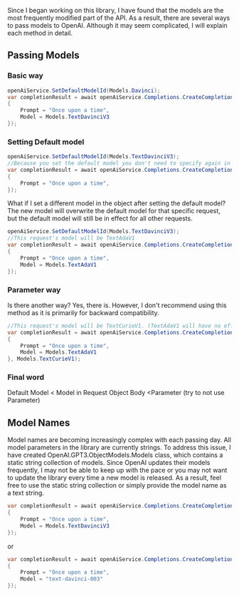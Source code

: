 Since I began working on this library, I have found that the models are the most frequently modified part of the API. As a result, there are several ways to pass models to OpenAI. Although it may seem complicated, I will explain each method in detail.
## Passing Models
### Basic way
```csharp
openAiService.SetDefaultModelId(Models.Davinci);
var completionResult = await openAiService.Completions.CreateCompletion(new CompletionCreateRequest()
{
    Prompt = "Once upon a time",
    Model = Models.TextDavinciV3
});
```
### Setting Default model
```csharp
openAiService.SetDefaultModelId(Models.TextDavinciV3);
//Because you set the default model you don't need to specify again in the request object
var completionResult = await openAiService.Completions.CreateCompletion(new CompletionCreateRequest()
{
    Prompt = "Once upon a time",
});
```
What if I set a different model in the object after setting the default model? The new model will overwrite the default model for that specific request, but the default model will still be in effect for all other requests.
```csharp
openAiService.SetDefaultModelId(Models.TextDavinciV3);
//This request's model will be TextAdaV1
var completionResult = await openAiService.Completions.CreateCompletion(new CompletionCreateRequest()
{
    Prompt = "Once upon a time",
    Model = Models.TextAdaV1
});
```
### Parameter way
Is there another way? Yes, there is. However, I don't recommend using this method as it is primarily for backward compatibility.
```csharp
//This request's model will be TextCurieV1. (TextAdaV1 will have no effect)
var completionResult = await openAiService.Completions.CreateCompletion(new CompletionCreateRequest()
{
    Prompt = "Once upon a time",
    Model = Models.TextAdaV1
}, Models.TextCurieV1);
```

### Final word
Default Model < Model in Request Object Body <Parameter (try to not use Parameter) 
## Model Names
Model names are becoming increasingly complex with each passing day. All model parameters in the library are currently strings. To address this issue, I have created OpenAI.GPT3.ObjectModels.Models class, which contains a static string collection of models. Since OpenAI updates their models frequently, I may not be able to keep up with the pace or you may not want to update the library every time a new model is released. As a result, feel free to use the static string collection or simply provide the model name as a text string.

```csharp
var completionResult = await openAiService.Completions.CreateCompletion(new CompletionCreateRequest()
{
    Prompt = "Once upon a time",
    Model = Models.TextDavinciV3
});
```
or
```csharp
var completionResult = await openAiService.Completions.CreateCompletion(new CompletionCreateRequest()
{
    Prompt = "Once upon a time",
    Model = "text-davinci-003"
});
```
